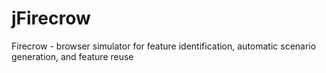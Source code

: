 jFirecrow
=========

Firecrow - browser simulator for feature identification, automatic scenario generation, and feature reuse
